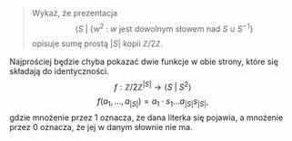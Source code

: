 > Wykaż, że prezentacja 
> $$\langle S\;|\;\{w^2\;:\;w\text{ jest dowolnym słowem nad }S\cup S^{-1}\}$$
> opisuje sumę prostą $|S|$ kopii $\mathbb{Z}/2\mathbb{Z}$. 

Najprościej będzie chyba pokazać dwie funkcje w obie strony, które się składają do identyczności.
$$f:\mathbb{Z}/2\mathbb{Z}^{|S|}\to \langle S\;|\;S^2\rangle$$
$$f(a_1,..., a_{|S|})=a_1\cdot s_1...a_{|S|}s_{|S|},$$
gdzie mnożenie przez $1$ oznacza, że dana literka się pojawia, a mnożenie przez $0$ oznacza, że jej w danym słownie nie ma.